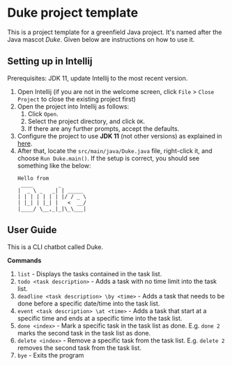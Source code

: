 # Duke project template

This is a project template for a greenfield Java project. It's named after the Java mascot _Duke_. Given below are instructions on how to use it.

## Setting up in Intellij

Prerequisites: JDK 11, update Intellij to the most recent version.

1. Open Intellij (if you are not in the welcome screen, click `File` > `Close Project` to close the existing project first)
1. Open the project into Intellij as follows:
   1. Click `Open`.
   1. Select the project directory, and click `OK`.
   1. If there are any further prompts, accept the defaults.
1. Configure the project to use **JDK 11** (not other versions) as explained in [here](https://www.jetbrains.com/help/idea/sdk.html#set-up-jdk).
1. After that, locate the `src/main/java/Duke.java` file, right-click it, and choose `Run Duke.main()`. If the setup is correct, you should see something like the below:
   ```
   Hello from
    ____        _
   |  _ \ _   _| | _____
   | | | | | | | |/ / _ \
   | |_| | |_| |   <  __/
   |____/ \__,_|_|\_\___|
   ```

## User Guide

This is a CLI chatbot called Duke.

**Commands**

1. `list` - Displays the tasks contained in the task list.
1. `todo <task description>` - Adds a task with no time limit into the task list.
1. `deadline <task description> \by <time>` - Adds a task that needs to be done before a specific date/time into the task list.
1. `event <task description> \at <time>` - Adds a task that start at a specific time and ends at a specific time into the task list.
1. `done <index>` - Mark a specific task in the task list as done. E.g. `done 2` marks the second task in the task list as done.
1. `delete <index>` - Remove a specific task from the task list. E.g. `delete 2` removes the second task from the task list.
1. `bye` - Exits the program
